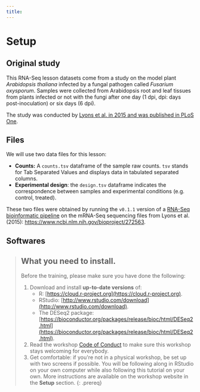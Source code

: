 ```yaml
---
title: 
---
```


# Setup

## Original study
This RNA-Seq lesson datasets come from a study on the model plant _Arabidopsis thaliana_ infected by a fungal pathogen called _Fusarium oxysporum_. Samples were collected from Arabidopsis root and leaf tissues from plants infected or not with the fungi after one day (1 dpi, dpi: days post-inoculation) or six days (6 dpi). 

The study was conducted by [Lyons et al. in 2015 and was published in PLoS One](https://www.ncbi.nlm.nih.gov/pmc/articles/PMC4388846).  

## Files
We will use two data files for this lesson:
- **Counts:** A `counts.tsv` dataframe of the sample raw counts. `tsv` stands for Tab Separated Values and displays data in tabulated separated columns.
- **Experimental design**: the `design.tsv` dataframe indicates the correspondence between samples and experimental conditions (e.g. control, treated).   

These two files were obtained by running the `v0.1.1` version of a [RNA-Seq bioinformatic pipeline](https://github.com/KoesGroup/Snakemake_hisat-DESeq/blob/master/README.md) on the mRNA-Seq sequencing files from Lyons et al. (2015): https://www.ncbi.nlm.nih.gov/bioproject/272563.


## Softwares

> ## What you need to install.
>
> Before the training, please make sure you have done the following: 
>
> 1. Download and install **up-to-date versions** of:
>    - R: [https://cloud.r-project.org](https://cloud.r-project.org).
>    - RStudio: [http://www.rstudio.com/download](http://www.rstudio.com/download). 
>    - The DESeq2 package: [https://bioconductor.org/packages/release/bioc/html/DESeq2.html](https://bioconductor.org/packages/release/bioc/html/DESeq2.html).
> 2. Read the workshop [Code of Conduct](https://docs.carpentries.org/topic_folders/policies/code-of-conduct.html) to make sure this workshop stays welcoming for everybody.
> 3. Get comfortable: if you're not in a physical workshop, be set up with two screens if possible. You will be following along in RStudio on your own computer while also following this tutorial on your own.
> More instructions are available on the workshop website in the **Setup** section.
{: .prereq}

